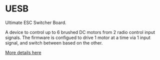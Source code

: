 # UESB
Ultimate ESC Switcher Board.

A device to control up to 6 brushed DC motors from 2 radio control input signals. The firmware is configued to drive 1 motor at a time via 1 input signal, and switch between based on the other.

[More details here](https://domwil.co.uk/posts/uesb/)
